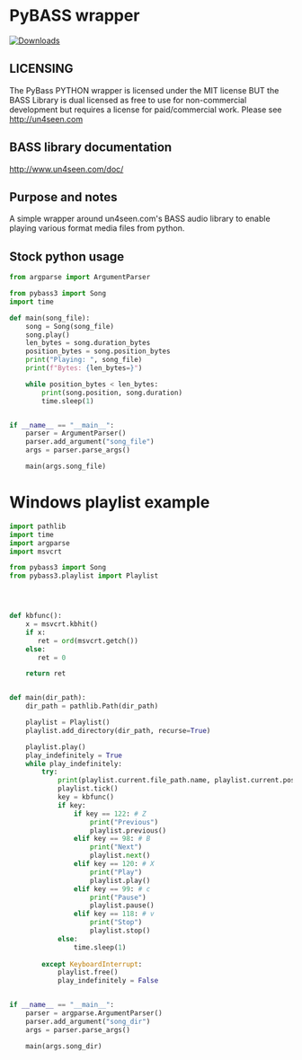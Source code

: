 # PyBASS wrapper

[![Downloads](https://pepy.tech/badge/pybass3)](https://pepy.tech/project/pybass3)


LICENSING
---------

The PyBass PYTHON wrapper is licensed under the MIT license BUT the BASS Library is dual licensed as free to use
for non-commercial development but requires a license for paid/commercial work.   Please see http://un4seen.com

BASS library documentation
---------------------------

http://www.un4seen.com/doc/

Purpose and notes
------------------

A simple wrapper around un4seen.com's BASS audio library to enable playing various format media files from python.

Stock python usage
------------------

```python
from argparse import ArgumentParser

from pybass3 import Song
import time

def main(song_file):
    song = Song(song_file)
    song.play()
    len_bytes = song.duration_bytes
    position_bytes = song.position_bytes
    print("Playing: ", song_file)
    print(f"Bytes: {len_bytes=}")

    while position_bytes < len_bytes:
        print(song.position, song.duration)
        time.sleep(1)


if __name__ == "__main__":
    parser = ArgumentParser()
    parser.add_argument("song_file")
    args = parser.parse_args()

    main(args.song_file)
```

# Windows playlist example

```python
import pathlib
import time
import argparse
import msvcrt

from pybass3 import Song
from pybass3.playlist import Playlist




def kbfunc():
    x = msvcrt.kbhit()
    if x:
       ret = ord(msvcrt.getch())
    else:
       ret = 0

    return ret


def main(dir_path):
    dir_path = pathlib.Path(dir_path)

    playlist = Playlist()
    playlist.add_directory(dir_path, recurse=True)

    playlist.play()
    play_indefinitely = True
    while play_indefinitely:
        try:
            print(playlist.current.file_path.name, playlist.current.position, playlist.current.duration)
            playlist.tick()
            key = kbfunc()
            if key:                
                if key == 122: # Z
                    print("Previous")
                    playlist.previous()
                elif key == 98: # B                    
                    print("Next")
                    playlist.next()
                elif key == 120: # X
                    print("Play")
                    playlist.play()
                elif key == 99: # c
                    print("Pause")    
                    playlist.pause()
                elif key == 118: # v
                    print("Stop")
                    playlist.stop()
            else:
                time.sleep(1)
                
        except KeyboardInterrupt:
            playlist.free()
            play_indefinitely = False


if __name__ == "__main__":
    parser = argparse.ArgumentParser()
    parser.add_argument("song_dir")
    args = parser.parse_args()

    main(args.song_dir)
```
